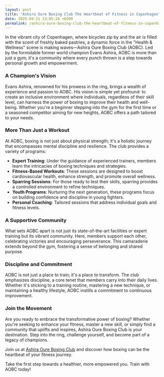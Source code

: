 ```yaml
---
layout: post
title: "Ashira Oure Boxing Club The Heartbeat of Fitness in Copenhagen"
date: 2025-04-21 13:05:24 +0200
permalink: /ashira-oure-boxing-club-the-heartbeat-of-fitness-in-copenhagen/
---
```



In the vibrant city of Copenhagen, where bicycles zip by and the air is filled with the scent of freshly baked pastries, a dynamic force in the "Health & Wellness" scene is making waves—Ashira Oure Boxing Club (AOBC). Led by the formidable former world champion Evans Ashira, AOBC is more than just a gym; it's a community where every punch thrown is a step towards personal growth and empowerment.

### A Champion's Vision

Evans Ashira, renowned for his prowess in the ring, brings a wealth of experience and passion to AOBC. His vision is simple yet profound: to create an inclusive environment where individuals, regardless of their skill level, can harness the power of boxing to improve their health and well-being. Whether you're a beginner stepping into the gym for the first time or a seasoned competitor aiming for new heights, AOBC offers a path tailored to your needs.

### More Than Just a Workout

At AOBC, boxing is not just about physical strength; it's a holistic journey that encompasses mental discipline and resilience. The club provides a variety of programs:

- **Expert Training**: Under the guidance of experienced trainers, members learn the intricacies of boxing techniques and strategies.
- **Fitness-Based Workouts**: These sessions are designed to boost cardiovascular health, enhance strength, and promote overall wellness.
- **Sparring Sessions**: For those ready to test their skills, sparring provides a controlled environment to refine techniques.
- **Youth Programs**: Nurturing the next generation, these programs focus on building confidence and discipline in young fighters.
- **Personal Coaching**: Tailored sessions that address individual goals and fitness levels.

### A Supportive Community

What sets AOBC apart is not just its state-of-the-art facilities or expert training but its vibrant community. Here, members support each other, celebrating victories and encouraging perseverance. This camaraderie extends beyond the gym, fostering a sense of belonging and shared purpose.

### Discipline and Commitment

AOBC is not just a place to train; it's a place to transform. The club emphasizes discipline, a core tenet that members carry into their daily lives. Whether it's sticking to a training routine, mastering a new technique, or maintaining a healthy lifestyle, AOBC instills a commitment to continuous improvement.

### Join the Movement

Are you ready to embrace the transformative power of boxing? Whether you're seeking to enhance your fitness, master a new skill, or simply find a community that uplifts and inspires, Ashira Oure Boxing Club is your destination. Step into the ring, challenge yourself, and become part of a legacy of champions.

Join us at [Ashira Oure Boxing Club](https://www.ashiraoure.com/) and discover how boxing can be the heartbeat of your fitness journey.

Take the first step towards a healthier, more empowered you. Train with AOBC today!
